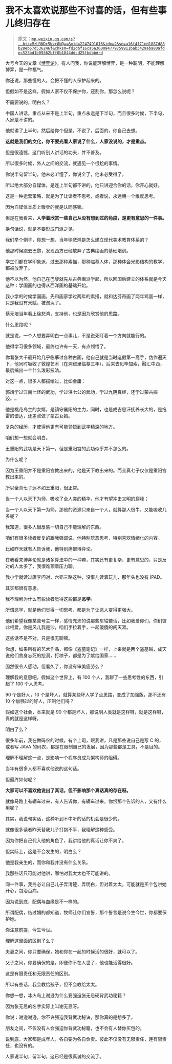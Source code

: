 # 我不太喜欢说那些不讨喜的话，但有些事儿终归存在

> 原文：[`mp.weixin.qq.com/s?__biz=MzU3NDc5Nzc0NQ==&mid=2247491016&idx=2&sn=a16f4f71ed1887d88b28eb57d536246f&chksm=fd2dbf16ca5a360094779759911bab3429aba80afdec523bd1b09362bff0b1844ddcd25fbdbb#rd`](http://mp.weixin.qq.com/s?__biz=MzU3NDc5Nzc0NQ==&mid=2247491016&idx=2&sn=a16f4f71ed1887d88b28eb57d536246f&chksm=fd2dbf16ca5a360094779759911bab3429aba80afdec523bd1b09362bff0b1844ddcd25fbdbb#rd)

大号今天的文章《[博弈论](https://mp.weixin.qq.com/s?__biz=MzU0MjYwNDU2Mw==&mid=2247491164&idx=2&sn=0d98911c21a2b6dbf2b562c44c25cdfb&chksm=fb197220cc6efb36d0b57362954f76c251d517356e3cf6fd6546e0fce71a959108a7d97a516c&token=1103382918&lang=zh_CN&scene=21#wechat_redirect)》，有人问我，你说能理解博弈，是一种聪明，不能理解博弈，是一种福气。 

你还说，那些懂的人，会把不懂的人保护起来的。

但假如不是这样，假如人家不仅不保护你，还割你，那怎么说呢？ 

不需要说的，明白么？ 

中国人讲话，重点从来不是上半句，重点永远是下半句，而且很多时候，下半句，人家是不讲的。

他就讲了上半句，然后给你个但是，不说了，后面的，你自己去想。 

**这就是我们的文化，你不要光看人家说了什么，人家没说的，才是重点。**

但是很遗憾，这门听别人讲话的功夫，并不普及。 

所以很多时候，外人之间的交流，就遇见一个很尬的事情。

你说半句留半句，他未必听懂了，你说全了，他未必受得了。

所以绝大部分自媒体，是连上半句都不讲的，他只讲迎合你的话，你开心就好。

这是一种运营策略，就是为了让读者不思考，或者说，永远朝一个维度思考。

因为自媒体本质上贩卖的就是认同感嘛。 

但是在我看来，**人学着欣赏一些自己从没有想到过的角度，是更有意思的一件事。**

换句话说，就是不要形成门派之见。

我们举个例子，你想一想，当年徐悲鸿是怎么建立现代美术教育体系的？

他那时候跑去巴黎，发现西方已经放弃了古典绘画的基础培训。 

学生们都在学印象派，过去那种素描，那种临摹人体，那种体会光影结构的教学，都被放弃了。

他不以为然，他自己在巴黎就先从古典画派学起，所以回国后建立的体系就是今天这种：学国画的也得从西洋画的基础开始。

我小学的时候学国画，先和画家学过两年的素描，就和达芬奇画了两年鸡蛋一样，只是我没有天赋，被淘汰了。 

蔡元培当年看上徐悲鸿，支持他，也是因为欣赏他的思路。 

什么思路呢？

就是说，一个人想要弄明白一点事儿，不是说死盯着一个方向就能行的。

他得学习很多领域，最终也许有一天，有点领悟了。

你看张大千最开始几乎临摹过各种古画，他自己就是当时造假第一高手，伪作遍天下，他同时吸收了敦煌艺术（在洞窟里临摹三年），后来去见毕加索，融汇中西，最后搞出一个什么泼彩技法。

对这一点，很多人都描绘过，比如金庸：

郭靖学过江南七怪的武功，学过洪七公的武功，学过九阴真经，还学过蒙古摔跤......

他是桃花岛主的女婿，是镇守襄阳的主力，同时，也是成吉思汗抚养长大的，是拖雷的谙达，还差点做了蒙古女婿。 

复杂的经历，才使得他更有可能领悟到武学精深的地方。

咱们想一想就会明白。 

王重阳的武功是天下第一，但是重阳宫的武功似乎并不怎么的。

为什么呢？

因为王重阳并不是重阳宫教出来的，他是天下教出来的。而全真七子仅仅是重阳宫教出来的。

所以全真七子远不如王重阳，很正常。

当一个人以天下为师，吸收了全人类的精华，他才有望冲击文明的巅峰；

当一个人以天下第一为师，那他的资源只来自一个人，就算那人很牛，又能吸收几多呢？

我知道，很多人很反感一切自己不能理解的东西。 

咱们有很多读者反复的跟我强调说，他特别厌恶思考，特别喜欢情绪化的内容。 

比如昨天就有人告诉我，他特别痛恨博弈论。 

在我看来博弈论就是诸多算法中的一种嘛，其实还有更复杂，更有意思的，只是反对的人太多了，我很难顶着压力聊。

我小学就读过唐李问对，六韬三略这种，没事儿读着玩儿，那年头也没有 IPAD。

其实都很有意思。

我不理解为什么有些读者觉得这些都是**恶学**。 

所谓恶学，就是他们觉得一切思考，都是为了让恶人变得更强大。 

他们希望我像某些号主一样，感情充沛的说那些车轱辘话，比如我爱你们，你们彼此相爱，你是风儿我是沙，咱们手拉着手，一起傻傻的闯天涯。 

这些话不是不对，只是很无聊嘛。 

你想，如果所有的艺术作品，都像《盗墓笔记》一样，上来就是两个盗墓贼，成天说他们舍身忘死的挖洞，打粽子，都是为了献给国家......

固然很令人感动，但看久了，你没有审美疲劳么？

理解我的意思吧，假如这个世界上，有 100 个人，我聊了一些思考性的东西，引起了 100 个人思考。

90 个是好人，10 个是坏人，就算某些坏人学了点思路，变成了加强版，那不还有 10 个加强过的好人，压制他们吗？

假如这个社会，本来就是 90 个都是坏人，那说明人类就是这样呀，就是这样呀，真的就是这样呀。 

明白了么？

很多年前，我在做码农的时候，有个上司，跟我讲，凡是那些说自己是写 C 的，或者写 JAVA 的码农，都是在限制自己的发展，因为那些都是工具，不是目的。

理解不理解这一点，是影响一个程序员成为架构师的阻碍。

当年有很多人都不喜欢他说的这句话。

但最终如何呢？

**大家可以不喜欢他说出了真话，但不影响那个真话真的存在呀。**

就像马路上有辆车过来，有人告诉你，有辆车过来，你恨那个告诉的人，又有什么用呢？

其实，我说句实话，这种听到不中听的话的机会是很少的。 

就像很多读者昨天替我儿子打抱不平，我理解这种感受。 

因为你把自己代入他的角色了，我讲给他的真话让你不爽了。

但实际上，这是不会发生的，明白么？ 

他是我亲生的，而你和我并没有什么关系。

我那些话只可能对他讲，哪怕对我太太也不可能讲的。

同一件事，我务必让自己儿子弄清楚，弄明白，但对着太太，可能就是买个包哄她开心，包治百病。 

因为说到底，配偶与血缘是不一样的。 

所谓配偶，结过婚的都知道，牧师让你们宣誓，那个誓言是说今生今世，你都要保护她。

你注意前提，今生今世。 

理解这里面的区别了么？

夫妻之间，你只要确保，她和你在一起的时候活的很好，就可以了。

父子之间，你要确保的是，即便你不在人世了，他也能活得很好。

这是有限责任和无限责任的区别。 

所以有些话，我会教给孩子，但不会教给太太。

你想一想，冰火岛上谢逊为什么要强迫张无忌硬背武功秘籍？

因为张无忌的名字实际上叫谢无忌呀。

你说：谢逊谢逊，你不许强迫我背武功秘诀，那你真的是想多了。 

朋友之间，不仅没有人会强迫你背武功秘籍，也不会有人替你买包的。

说到底，大家都是成年人，各自要为各自负责。彼此不仅没有无限责任，连有限责任，也没有的。

人家说半句，留半句，这已经是很真诚的交流了。
